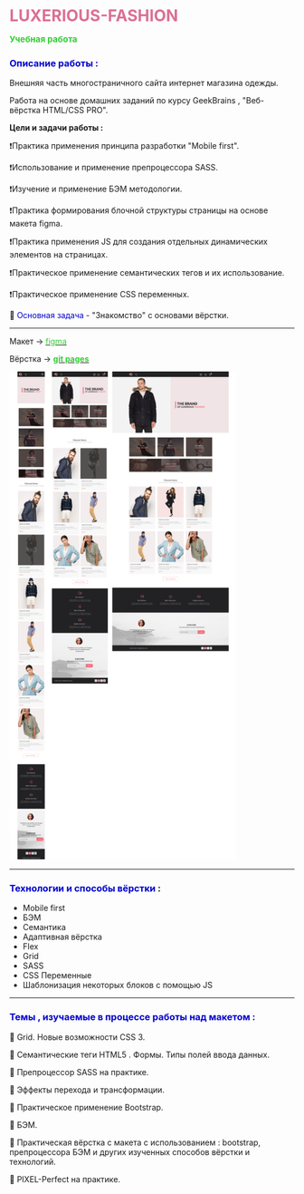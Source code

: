 # <span style="color: palevioletred">LUXERIOUS-FASHION</span><p style="color:limegreen; font-size:15px">Учебная работа</p>

### <span style="color:mediumblue">**Описание работы** :</span>

Внешняя часть многостраничного сайта интернет магазина одежды.

Работа на основе домашних заданий по курсу GeekBrains , "Веб-вёрстка HTML/CSS PRO".

**Цели и задачи работы :**

❗Практика применения принципа разработки "Mobile first".

❗Использование и применение препроцессора SASS.

❗Изучение и применение БЭМ методологии.

❗Практика формирования блочной структуры страницы на основе макета figma.

❗Практика применения JS для создания отдельных динамических элементов на страницах.

❗Практическое применение семантических тегов и их использование.

❗Практическое применение CSS переменных.

🎯 <span style="color:mediumblue">Основная задача</span> - "Знакомство" с основами вёрстки.

---

Макет -> [<span style="color:limegreen">figma</span>](https://www.figma.com/file/A0xDvMJEVjiET60WoasrkG/Shop-Layout?type=design&mode=design&t=CGd40175wV9sTods-1)

Вёрстка -> [**<span style="color:limegreen">git pages</span>**](https://artiom30.github.io/LUXERIOUS-FASHION/index.html)

<img src="images/website/prewiew-readme.png" width="400" alt="Изображение макета страницы">

---

### <span style="color:mediumblue">Технологии и способы вёрстки</span> :

- Mobile first
- БЭМ
- Семантика
- Адаптивная вёрстка
- Flex
- Grid
- SASS
- СSS Переменные
- Шаблонизация некоторых блоков с помощью JS

---

### <span style="color:mediumblue">Темы , изучаемые в процессе работы над макетом :</span>

📌 Grid. Новые возможности CSS 3.

📌 Семантические теги HTML5 . Формы. Типы полей ввода данных.

📌 Препроцессор SASS на практике.

📌 Эффекты перехода и трансформации.

📌 Практическое применение Bootstrap.

📌 БЭМ.

📌 Практическая вёрстка с макета с использованием : bootstrap, препроцессора БЭМ и других изученных способов вёрстки и технологий.

📌 PIXEL-Perfect на практике.
